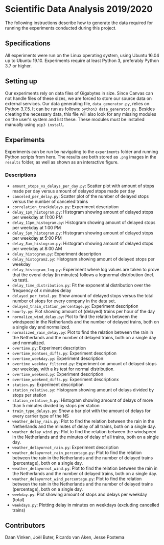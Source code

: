 # Scientific Data Analysis 2019/2020

The following instructions describe how to generate the data required for running the experiments conducted during this project.

## Specifications
All experiments were run on the Linux operating system, using Ubuntu 16.04 up to Ubuntu 19.10. Experiments require at least Python 3, preferably Python 3.7 or higher.

## Setting up
Our experiments rely on data files of Gigabytes in size. Since Canvas can not handle files of these sizes, we are forced to store our source data on external services.
Our data generating file, `data_generator.py`, relies on Python 3.7.5. It can be run as follows: `python3 data_generator.py`.
Besides creating the necessary data, this file will also look for any missing modules on the user's system and list these. These modules must be installed manually using `pip3 install`.

## Experiments
Experiments can be run by navigating to the `experiments` folder and running Python scripts from here. The results are both stored as `.png` images in the `results` folder, as well as shown as an interactive figure.

### Descriptions
- `amount_stops_vs_delays_per_day.py`: Scatter plot with amount of stops made per day versus amount of delayed stops made per day
- `canceled_per_delay.py`: Scatter plot of the number of delayed stops versus the number of canceled trains
- `correlation_trackdelays.py`: Experiment description
- `delay_1pm_histogram.py`: Histogram showing amount of delayed stops per weekday at 11:00 PM
- `delay_11pm_histogram.py`: Histogram showing amount of delayed stops per weekday at 1:00 PM
- `delay_5pm_histogram.py`: Histogram showing amount of delayed stops per weekday at 5:00 PM
- `delay_8am_histogram.py`: Histogram showing amount of delayed stops per weekday at 8:00 AM
- `delay_histogram.py`: Experiment description
- `delay_histogram2.py`: Histogram showing amount of delayed stops per weekday
- `delay_histogram_log.py`: Experiment where log values are taken to prove that the overal delay (in minutes) follows a lognormal distribution (incl. ks test).
- `delay_time_distribution.py`: Fit the exponential distribution over the frequency of _x_ minutes delay
- `delayed_per_total.py`: Show amount of delayed stops versus the total number of stops for every company in the data set.
- `delayed_train_station_percentage.py`: Experiment description
- `hourly.py`: Plot showing amount of (delayed) trains per hour of the day
- `normalize_wind_delay.py`: Plot to find the relation between the windspeed in the Netherlands and the number of delayed trains, both on a single day and normalized.
- `normalized_rain_delay.py`: Plot to find the relation between the rain in the Netherlands and the number of delayed trains, both on a single day and normalized.
- `overtime.py`: Experiment description
- `overtime_montues_diffs.py`: Experiment description
- `overtime_weekday.py`: Experiment description
- `overtime_weekday_filtered.py`: Experiment on amount of delayed stops per weekday, with a ks test for normal distribution.
- `overtime_weekend.py`: Experiment description
- `overtime_weekend_diffs.py`: Experiment descriptionx
- `station.py`: Experiment description
- `station_relative.py`: Histogram showing amount of delays divided by stops per station
- `station_relative_5.py`: Histogram showing amount of delays of more than 5 minutes divided by stops per station
- `train_type_delays.py`: Show a bar plot with the amount of delays for every carrier type of the NS
- `weather_delay_rain.py`: Plot to find the relation between the rain in the Netherlands and the minutes of delay of all trains, both on a single day.
- `weather_delay_wind.py`: Plot to find the relation between the windspeed in the Netherlands and the minutes of delay of all trains, both on a single day.
- `weather_delayornot_rain.py`: Experiment description
- `weather_delayornot_rain_percentage.py`: Plot to find the relation between the rain in the Netherlands and the number of delayed trains (percentage), both on a single day.
- `weather_delayornot_wind.py`: Plot to find the relation between the rain in the Netherlands and the number of delayed trains, both on a single day.
- `weather_delayornot_wind_percentage.py`: Plot to find the relation between the rain in the Netherlands and the number of delayed trains (percentage), both on a single day.
- `weekday.py`: Plot showing amount of stops and delays per weekday (total)
- `weekdays.py`: Plotting delay in minutes on weekdays (excluding cancelled trains)

## Contributors
Daan Vinken, Joël Buter, Ricardo van Aken, Jesse Postema
